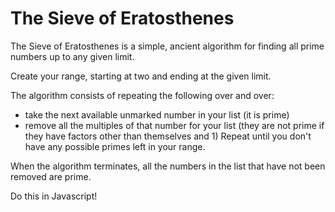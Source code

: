 # The Sieve of Eratosthenes

The Sieve of Eratosthenes is a simple, ancient algorithm for finding all prime numbers up to any given limit.

Create your range, starting at two and ending at the given limit.

The algorithm consists of repeating the following over and over:

- take the next available unmarked number in your list (it is prime)
- remove all the multiples of that number for your list (they are not prime if they have factors other than themselves and 1)
  Repeat until you don't have any possible primes left in your range.

When the algorithm terminates, all the numbers in the list that have not been removed are prime.

Do this in Javascript!
